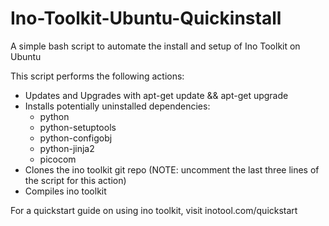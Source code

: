 Ino-Toolkit-Ubuntu-Quickinstall
===============================
A simple bash script to automate the install and setup of Ino Toolkit on Ubuntu

This script performs the following actions:

* Updates and Upgrades with apt-get update && apt-get upgrade
* Installs potentially uninstalled dependencies:
	* python
	* python-setuptools
	* python-configobj
	* python-jinja2
	* picocom
* Clones the ino toolkit git repo (NOTE: uncomment the last three lines of the script for this action)
* Compiles ino toolkit

For a quickstart guide on using ino toolkit, visit inotool.com/quickstart
